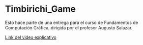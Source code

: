 # Timbirichi_Game

Esto hace parte de una entrega para el curso de Fundamentos de Computación Gráfica, dirigida por el profesor Augusto Salazar.

[Link del video explicativo](https://youtu.be/fne83wagVIs)
